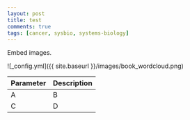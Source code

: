 ```yaml
---
layout: post
title: test
comments: true
tags: [cancer, sysbio, systems-biology]
---
```


<!---
Next you can update your site name, avatar and other options using the _config.yml file in the root of your repository (shown below).
-->

Embed images.

![_config.yml]({{ site.baseurl }}/images/book_wordcloud.png)

Parameter   | Description
----------- | -----------
A       | B
C    | D

<!---
The easiest way to make your first post is to edit this one. Go into /_posts/ and update the Hello World markdown file. For more instructions head over to the [Jekyll Now repository](https://github.com/barryclark/jekyll-now) on GitHub.
-->
